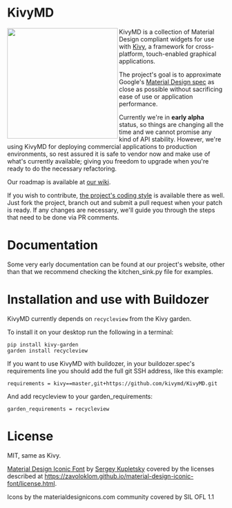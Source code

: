 KivyMD
======

<img align="left" height="256" src="https://raw.githubusercontent.com/kivymd/KivyMD/master/assets/kivymd_logo.png"/>

KivyMD is a collection of Material Design compliant widgets for use with [Kivy](http://kivy.org), a framework for cross-platform, touch-enabled graphical applications.

The project's goal is to approximate Google's [Material Design spec](https://www.google.com/design/spec/material-design/introduction.html) as close as possible without sacrificing ease of use or application performance.

Currently we're in **early alpha** status, so things are changing all the time and we cannot promise any kind of API stability. However, we're using KivyMD for deploying commercial applications to production environments, so rest assured it is safe to vendor now and make use of what's currently available; giving you freedom to upgrade when you're ready to do the necessary refactoring.

Our roadmap is available at [our wiki](https://github.com/kivymd/KivyMD/wiki/Roadmap).

If you wish to contribute, [the project's coding style](https://github.com/kivymd/KivyMD/wiki/Coding-style) is available there as well. Just fork the project, branch out and submit a pull request when your patch is ready. If any changes are necessary, we'll guide you through the steps that need to be done via PR comments.

Documentation
=============

Some very early documentation can be found at our project's website, other than that we recommend checking the kitchen_sink.py file for examples.

Installation and use with Buildozer
===================================

KivyMD currently depends on `recycleview` from the Kivy garden.

To install it on your desktop run the following in a terminal:

    pip install kivy-garden
	garden install recycleview

If you want to use KivyMD with buildozer, in your buildozer.spec's requirements line you should add the full git SSH address, like this example:

    requirements = kivy==master,git+https://github.com/kivymd/KivyMD.git

And add recycleview to your garden_requirements:

    garden_requirements = recycleview

License
=======

MIT, same as Kivy.

[Material Design Iconic Font](https://github.com/zavoloklom/material-design-iconic-font) by [Sergey Kupletsky](https://twitter.com/zavoloklom) covered by the licenses described at https://zavoloklom.github.io/material-design-iconic-font/license.html.

Icons by the materialdesignicons.com community covered by SIL OFL 1.1
